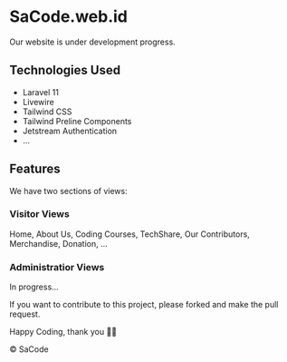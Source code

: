 # SaCode.web.id

Our website is under development progress.

## Technologies Used

<ul>
    <li>Laravel 11</li>
    <li>Livewire</li>
    <li>Tailwind CSS</li>
    <li>Tailwind Preline Components</li>
    <li>Jetstream Authentication</li>
    <li>...</li>
</ul>

## Features

We have two sections of views:

### Visitor Views

Home, About Us, Coding Courses, TechShare, Our Contributors, Merchandise, Donation, ...

### Administratior Views

In progress...

If you want to contribute to this project, please forked and make the pull request.

Happy Coding, thank you 🙏🏼 


©️ SaCode